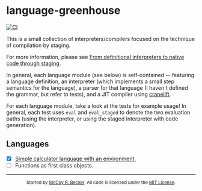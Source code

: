 # language-greenhouse

[![CI](https://img.shields.io/github/workflow/status/femtomc/language-greenhouse/CI?style=for-the-badge)](https://github.com/femtomc/language-greenhouse/actions?query=workflow%3ACI)

This is a small collection of interpreters/compilers focused on the technique of compilation by staging.

For more information, please see [From definitional interpreters to native code through staging](https://femtomc.github.io/posts/from_definitional_interpreters_to_native_code_through_staging/).

In general, each language module (see below) is self-contained -- featuring a language definition, an interpreter (which implements a small step semantics for the language), a parser for that language (I haven't defined the grammar, but refer to tests), and a JIT compiler using [cranelift](https://github.com/bytecodealliance/wasmtime/tree/main/cranelift).

For each language module, take a look at the tests for example usage! In general, each test uses `eval` and `eval_staged` to denote the two evaluation paths (using the interpreter, or using the staged interpreter with code generation).

## Languages

- [X] [Simple calculator language with an environment.](https://github.com/femtomc/language-greenhouse/tree/master/src/calc)
- [ ] Functions as first class objects.

---

<div align="center">
<sup>
Started by <a href="https://femtomc.github.io/">McCoy R. Becker</a>. All code is licensed under the <a href="LICENSE">MIT License</a>.
</sup>
</div>
